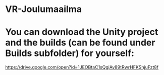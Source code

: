 # VR-Joulumaailma

# You can download the Unity project and the builds (can be found under Builds subfolder) for yourself:
  https://drive.google.com/open?id=1JEOBtaC1sQgiAv89tRwrHFKShjuFzt8f
